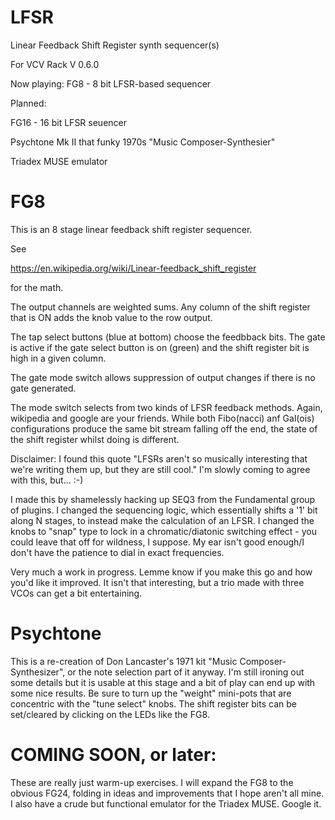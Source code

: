 # LFSR

Linear Feedback Shift Register synth sequencer(s)

For VCV Rack V 0.6.0

Now playing:
FG8 - 8 bit LFSR-based sequencer

Planned:

FG16 - 16 bit LFSR seuencer

Psychtone Mk II that funky 1970s "Music Composer-Synthesier"

Triadex MUSE emulator


# FG8
This is an 8 stage linear feedback shift register sequencer.

See

https://en.wikipedia.org/wiki/Linear-feedback_shift_register

for the math.

The output channels are weighted sums. Any column of the shift register that is ON adds the knob value to the row output.

The tap select buttons (blue at bottom) choose the feedbback bits. The gate is active if the gate select button is on (green) and the shift register bit is high in a given column.

The gate mode switch allows suppression of output changes if there is no gate generated. 

The mode switch selects from two kinds of LFSR feedback methods. Again, wikipedia and google are your friends. While both Fibo(nacci) anf Gal(ois) configurations produce the same bit stream falling off the end, the state of the shift register whilst doing is different.

Disclaimer: I found this quote "LFSRs aren't so musically interesting that we're writing them up, but they are still cool." I'm slowly coming to agree with this, but… :-)

I made this by shamelessly hacking up SEQ3 from the Fundamental group of plugins. I changed the sequencing logic, which essentially shifts a '1' bit along N stages, to instead make the calculation of an LFSR. I changed the knobs to "snap" type to lock in a chromatic/diatonic switching effect - you could leave that off for wildness, I suppose. My ear isn't good enough/I don't have the patience to dial in exact frequencies.

Very much a work in progress. Lemme know if you make this go and how you'd like it improved. It isn't that interesting, but a trio made with three VCOs can get a bit entertaining.

# Psychtone

This is a re-creation of Don Lancaster's 1971 kit "Music Composer-Synthesizer", or the note selection part of it anyway. I'm still ironing out some details but it is usable at this stage and a bit of play can end up with some nice results. Be sure to turn up the "weight" mini-pots that are concentric with the "tune select" knobs. The shift register bits can be set/cleared by clicking on the LEDs like the FG8.

# COMING SOON, or later:

These are really just warm-up exercises. I will expand the FG8 to the obvious FG24, folding in ideas and improvements that I hope aren't all mine. I also have a crude but functional emulator for the Triadex MUSE. Google it.

